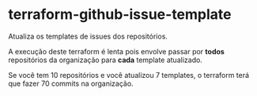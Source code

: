 # terraform-github-issue-template
Atualiza os templates de issues dos repositórios.  

A execução deste terraform é lenta pois envolve passar por **todos** repositórios da organização para **cada** template atualizado.  

Se você tem 10 repositórios e você atualizou 7 templates, o terraform terá que fazer 70 commits na organização.  